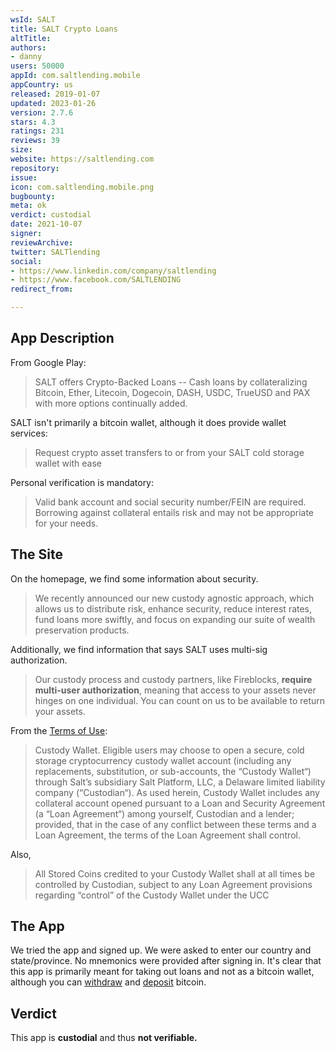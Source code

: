```yaml
---
wsId: SALT
title: SALT Crypto Loans
altTitle: 
authors:
- danny
users: 50000
appId: com.saltlending.mobile
appCountry: us
released: 2019-01-07
updated: 2023-01-26
version: 2.7.6
stars: 4.3
ratings: 231
reviews: 39
size: 
website: https://saltlending.com
repository: 
issue: 
icon: com.saltlending.mobile.png
bugbounty: 
meta: ok
verdict: custodial
date: 2021-10-07
signer: 
reviewArchive: 
twitter: SALTlending
social:
- https://www.linkedin.com/company/saltlending
- https://www.facebook.com/SALTLENDING
redirect_from: 

---
```


## App Description
From Google Play:

> SALT offers Crypto-Backed Loans -- Cash loans by collateralizing Bitcoin, Ether, Litecoin, Dogecoin, DASH, USDC, TrueUSD and PAX with more options continually added.

SALT isn't primarily a bitcoin wallet, although it does provide wallet services:

> Request crypto asset transfers to or from your SALT cold storage wallet with ease

Personal verification is mandatory:
> Valid bank account and social security number/FEIN are required. Borrowing against collateral entails risk and may not be appropriate for your needs.

## The Site
On the homepage, we find some information about security.

> We recently announced our new custody agnostic approach, which allows us to distribute risk, enhance security, reduce interest rates, fund loans more swiftly, and focus on expanding our suite of wealth preservation products.

Additionally, we find information that says SALT uses multi-sig authorization.

> Our custody process and custody partners, like Fireblocks, **require multi-user authorization**, meaning that access to your assets never hinges on one individual. You can count on us to be available to return your assets.

From the [Terms of Use](https://saltlending.com/terms-of-use/):

> Custody Wallet. Eligible users may choose to open a secure, cold storage cryptocurrency custody wallet account (including any replacements, substitution, or sub-accounts, the “Custody Wallet“) through Salt’s subsidiary Salt Platform, LLC, a Delaware limited liability company (“Custodian“). As used herein, Custody Wallet includes any collateral account opened pursuant to a Loan and Security Agreement (a “Loan Agreement“) among yourself, Custodian and a lender; provided, that in the case of any conflict between these terms and a Loan Agreement, the terms of the Loan Agreement shall control.

Also,

> All Stored Coins credited to your Custody Wallet shall at all times be controlled by Custodian, subject to any Loan Agreement provisions regarding “control” of the Custody Wallet under the UCC

## The App
We tried the app and signed up. We were asked to enter our country and state/province. No mnemonics were provided after signing in. It's clear that this app is primarily meant for taking out loans and not as a bitcoin wallet, although you can [withdraw](https://saltlending.com/how-do-i-withdraw-my-collateral/) and [deposit](https://saltlending.com/how-do-i-deposit-collateral/) bitcoin.

## Verdict
This app is **custodial** and thus **not verifiable.**
